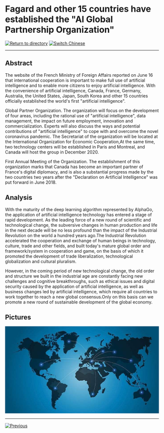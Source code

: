 # Fagard and other 15 countries have established the "AI Global Partnership Organization"

[![Return to directory](http://img.shields.io/badge/Click-Back-875A7B.svg?style=flat&colorA=8F8F8F)](/)
[![Switch Chinese](http://img.shields.io/badge/Switch-Chinese-875A7B.svg?style=flat&colorA=8F8F8F)](https://doc.shanghaiopen.org.cn/case/17/2.html)

----------

## Abstract

The website of the French Ministry of Foreign Affairs reported on June 16 that international cooperation is important to make full use of artificial intelligence and to enable more citizens to enjoy artificial intelligence. With the convenience of artificial intelligence, Canada, France, Germany, Australia, the United States, Japan, South Korea and other 15 countries officially established the world's first "artificial intelligence".

Global Partner Organization. The organization will focus on the development of four areas, including the rational use of "artificial intelligence", data management, the impact on future employment, innovation and commercialization. Experts will also discuss the ways and potential contributions of "artificial intelligence" to cope with and overcome the novel coronavirus pandemic. The Secretariat of the organization will be located at the International Organization for Economic Cooperation,At the same time, two technology centers will be established in Paris and Montreal, and Canada will host the group in December 2020.

First Annual Meeting of the Organization. The establishment of this organization marks that Canada has become an important partner of France's digital diplomacy, and is also a substantial progress made by the two countries two years after the "Declaration on Artificial Intelligence" was put forward in June 2018.


## Analysis

With the maturity of the deep learning algorithm represented by AlphaGo, the application of artificial intelligence technology has entered a stage of rapid development. As the leading force of a new round of scientific and technological change, the subversive changes in human production and life in the next decade will be no less profound than the impact of the Industrial Revolution on the world a hundred years ago.The Industrial Revolution accelerated the cooperation and exchange of human beings in technology, culture, trade and other fields, and built today's mature global order and framework/system in cooperation and game, on the basis of which it promoted the development of trade liberalization, technological globalization and cultural pluralism.

However, in the coming period of new technological change, the old order and structure we built in the industrial age are constantly facing new challenges and cognitive breakthroughs, such as ethical issues and digital security caused by the application of artificial intelligence, as well as business changes led by artificial intelligence, which require all countries to work together to reach a new global consensus.Only on this basis can we promote a new round of sustainable development of the global economy.



## Pictures

![图片](17.2.1.jpg)



----------
 [![Previous](http://img.shields.io/badge/View-Previous-875A7B.svg?style=flat&colorA=8F8F8F)](https://doc.shanghaiopen.org.cn/case/17/en_1.html)

